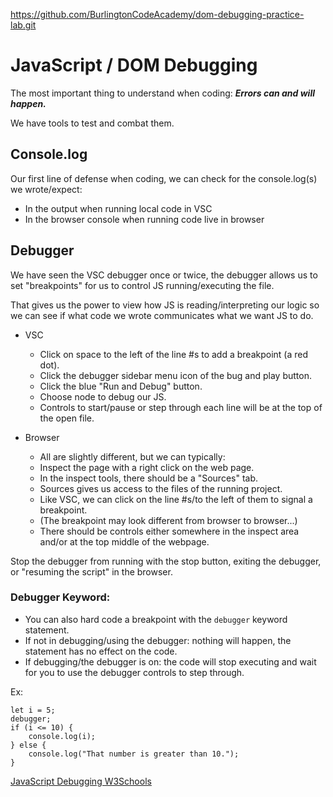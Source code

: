 https://github.com/BurlingtonCodeAcademy/dom-debugging-practice-lab.git

# JavaScript / DOM Debugging

The most important thing to understand when coding:
**_Errors can and will happen._**

We have tools to test and combat them.

## Console.log

Our first line of defense when coding, we can check for the console.log(s) we wrote/expect:

- In the output when running local code in VSC
- In the browser console when running code live in browser

## Debugger

We have seen the VSC debugger once or twice, the debugger allows us to set "breakpoints" for us to control JS running/executing the file.

That gives us the power to view how JS is reading/interpreting our logic so we can see if what code we wrote communicates what we want JS to do.

- VSC

  - Click on space to the left of the line #s to add a breakpoint (a red dot).
  - Click the debugger sidebar menu icon of the bug and play button.
  - Click the blue "Run and Debug" button.
  - Choose node to debug our JS.
  - Controls to start/pause or step through each line will be at the top of the open file.

- Browser
  - All are slightly different, but we can typically:
  - Inspect the page with a right click on the web page.
  - In the inspect tools, there should be a "Sources" tab.
  - Sources gives us access to the files of the running project.
  - Like VSC, we can click on the line #s/to the left of them to signal a breakpoint.
  - (The breakpoint may look different from browser to browser...)
  - There should be controls either somewhere in the inspect area and/or at the top middle of the webpage.

Stop the debugger from running with the stop button, exiting the debugger, or "resuming the script" in the browser.

### Debugger Keyword:

- You can also hard code a breakpoint with the `debugger` keyword statement.
- If not in debugging/using the debugger: nothing will happen, the statement has no effect on the code.
- If debugging/the debugger is on: the code will stop executing and wait for you to use the debugger controls to step through.

Ex:

```
let i = 5;
debugger;
if (i <= 10) {
    console.log(i);
} else {
    console.log("That number is greater than 10.");
}
```

[JavaScript Debugging W3Schools](https://www.w3schools.com/js/js_debugging.asp)